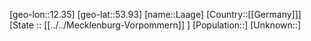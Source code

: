 ﻿---
location: [53.93,12.35]
mapzoom: [7,12] 
mapmarker: city 
type: City
tags:
- geo/City


SpocWebEntityId: 31771
isDeleted: false
confidential: public

---
[geo-lon::12.35]
[geo-lat::53.93]
[name::Laage]
[Country::[[Germany]]]
[State :: [[../../Mecklenburg-Vorpommern]] ]
[Population::]
[Unknown::]

